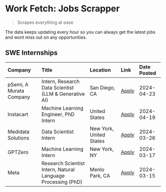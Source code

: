 # Work Fetch: Jobs Scrapper
> Scrapes everything at ease

The data keeps updating every hour so you can always get the latest jobs and wont miss out on any opportunities.

## SWE Internships
<!--START_SECTION:workfetch-->
| Company                 | Title                                                        | Location                | Link                                                                                                                                                                                                                                                                       | Date Posted   |
|:------------------------|:-------------------------------------------------------------|:------------------------|:---------------------------------------------------------------------------------------------------------------------------------------------------------------------------------------------------------------------------------------------------------------------------|:--------------|
| pSemi, A Murata Company | Intern, Research Data Scientist (LLM & Generative AI)        | San Diego, CA           | [Apply](https://www.linkedin.com/jobs/view/intern-research-data-scientist-llm-generative-ai-at-psemi-a-murata-company-3887074168?position=4&pageNum=0&refId=y0dftF6C4tt4rguTtE1EIw%3D%3D&trackingId=P92EbmX2Yp0FSHU7exMhBw%3D%3D&trk=public_jobs_jserp-result_search-card) | 2024-04-23    |
| Instacart               | Machine Learning Engineer, PhD Intern                        | United States           | [Apply](https://www.linkedin.com/jobs/view/machine-learning-engineer-phd-intern-at-instacart-3901991739?position=2&pageNum=0&refId=y0dftF6C4tt4rguTtE1EIw%3D%3D&trackingId=kZEHXsJ4pcgvPQS%2BebROgg%3D%3D&trk=public_jobs_jserp-result_search-card)                        | 2024-04-19    |
| Medidata Solutions      | Data Scientist Intern                                        | New York, United States | [Apply](https://www.linkedin.com/jobs/view/data-scientist-intern-at-medidata-solutions-3810253704?position=9&pageNum=0&refId=y0dftF6C4tt4rguTtE1EIw%3D%3D&trackingId=Sh92l3NYtxHviYXHPDjEWA%3D%3D&trk=public_jobs_jserp-result_search-card)                                | 2024-03-26    |
| GPTZero                 | Machine Learning Intern                                      | New York, NY            | [Apply](https://www.linkedin.com/jobs/view/machine-learning-intern-at-gptzero-3860723963?position=8&pageNum=0&refId=y0dftF6C4tt4rguTtE1EIw%3D%3D&trackingId=VY1%2BPcUaMOayVYJN9hJwew%3D%3D&trk=public_jobs_jserp-result_search-card)                                       | 2024-03-17    |
| Meta                    | Research Scientist Intern, Natural Language Processing (PhD) | Menlo Park, CA          | [Apply](https://www.linkedin.com/jobs/view/research-scientist-intern-natural-language-processing-phd-at-meta-3858718375?position=10&pageNum=0&refId=y0dftF6C4tt4rguTtE1EIw%3D%3D&trackingId=VInErZd1%2FCXOkt9fdDh6mg%3D%3D&trk=public_jobs_jserp-result_search-card)       | 2024-03-15    |
<!--END_SECTION:workfetch-->
